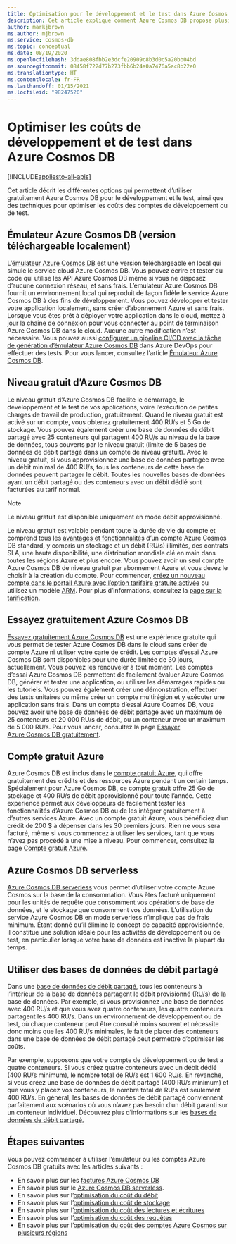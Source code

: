 ```yaml
---
title: Optimisation pour le développement et le test dans Azure Cosmos DB
description: Cet article explique comment Azure Cosmos DB propose plusieurs options pour développer et tester gratuitement le service.
author: markjbrown
ms.author: mjbrown
ms.service: cosmos-db
ms.topic: conceptual
ms.date: 08/19/2020
ms.openlocfilehash: 3ddae808fbb2e3dcfe20909c8b3d0c5a20bb04bd
ms.sourcegitcommit: 08458f722d77b273fbb6b24a0a7476a5ac8b22e0
ms.translationtype: HT
ms.contentlocale: fr-FR
ms.lasthandoff: 01/15/2021
ms.locfileid: "98247520"
---
```

# <a name="optimize-development-and-testing-cost-in-azure-cosmos-db"></a>Optimiser les coûts de développement et de test dans Azure Cosmos DB
[!INCLUDE[appliesto-all-apis](includes/appliesto-all-apis.md)]

Cet article décrit les différentes options qui permettent d’utiliser gratuitement Azure Cosmos DB pour le développement et le test, ainsi que des techniques pour optimiser les coûts des comptes de développement ou de test.

## <a name="azure-cosmos-db-emulator-locally-downloadable-version"></a>Émulateur Azure Cosmos DB (version téléchargeable localement)

L’[émulateur Azure Cosmos DB](local-emulator.md) est une version téléchargeable en local qui simule le service cloud Azure Cosmos DB. Vous pouvez écrire et tester du code qui utilise les API Azure Cosmos DB même si vous ne disposez d’aucune connexion réseau, et sans frais. L’émulateur Azure Cosmos DB fournit un environnement local qui reproduit de façon fidèle le service Azure Cosmos DB à des fins de développement. Vous pouvez développer et tester votre application localement, sans créer d’abonnement Azure et sans frais. Lorsque vous êtes prêt à déployer votre application dans le cloud, mettez à jour la chaîne de connexion pour vous connecter au point de terminaison Azure Cosmos DB dans le cloud. Aucune autre modification n’est nécessaire. Vous pouvez aussi [configurer un pipeline CI/CD avec la tâche de génération d’émulateur Azure Cosmos DB](tutorial-setup-ci-cd.md) dans Azure DevOps pour effectuer des tests. Pour vous lancer, consultez l’article [Émulateur Azure Cosmos DB](local-emulator.md).

## <a name="azure-cosmos-db-free-tier"></a>Niveau gratuit d’Azure Cosmos DB

Le niveau gratuit d’Azure Cosmos DB facilite le démarrage, le développement et le test de vos applications, voire l’exécution de petites charges de travail de production, gratuitement. Quand le niveau gratuit est activé sur un compte, vous obtenez gratuitement 400 RU/s et 5 Go de stockage. Vous pouvez également créer une base de données de débit partagé avec 25 conteneurs qui partagent 400 RU/s au niveau de la base de données, tous couverts par le niveau gratuit (limite de 5 bases de données de débit partagé dans un compte de niveau gratuit). Avec le niveau gratuit, si vous approvisionnez une base de données partagée avec un débit minimal de 400 RU/s, tous les conteneurs de cette base de données peuvent partager le débit. Toutes les nouvelles bases de données ayant un débit partagé ou des conteneurs avec un débit dédié sont facturées au tarif normal.

> [!NOTE]
> Le niveau gratuit est disponible uniquement en mode débit approvisionné.

Le niveau gratuit est valable pendant toute la durée de vie du compte et comprend tous les [avantages et fonctionnalités](introduction.md#key-benefits) d’un compte Azure Cosmos DB standard, y compris un stockage et un débit (RU/s) illimités, des contrats SLA, une haute disponibilité, une distribution mondiale clé en main dans toutes les régions Azure et plus encore. Vous pouvez avoir un seul compte Azure Cosmos DB de niveau gratuit par abonnement Azure et vous devez le choisir à la création du compte. Pour commencer, [créez un nouveau compte dans le portail Azure avec l’option tarifaire gratuite activée](create-cosmosdb-resources-portal.md) ou utilisez un modèle [ARM](./manage-with-templates.md#free-tier). Pour plus d’informations, consultez la [page sur la tarification](https://azure.microsoft.com/pricing/details/cosmos-db/).

## <a name="try-azure-cosmos-db-for-free"></a>Essayez gratuitement Azure Cosmos DB

[Essayez gratuitement Azure Cosmos DB](https://azure.microsoft.com/try/cosmosdb/) est une expérience gratuite qui vous permet de tester Azure Cosmos DB dans le cloud sans créer de compte Azure ni utiliser votre carte de crédit. Les comptes d’essai Azure Cosmos DB sont disponibles pour une durée limitée de 30 jours, actuellement. Vous pouvez les renouveler à tout moment. Les comptes d’essai Azure Cosmos DB permettent de facilement évaluer Azure Cosmos DB, générer et tester une application, ou utiliser les démarrages rapides ou les tutoriels. Vous pouvez également créer une démonstration, effectuer des tests unitaires ou même créer un compte multirégion et y exécuter une application sans frais. Dans un compte d’essai Azure Cosmos DB, vous pouvez avoir une base de données de débit partagé avec un maximum de 25 conteneurs et 20 000 RU/s de débit, ou un conteneur avec un maximum de 5 000 RU/s. Pour vous lancer, consultez la page [Essayer Azure Cosmos DB gratuitement](https://azure.microsoft.com/try/cosmosdb/).

## <a name="azure-free-account"></a>Compte gratuit Azure

Azure Cosmos DB est inclus dans le [compte gratuit Azure](https://azure.microsoft.com/free), qui offre gratuitement des crédits et des ressources Azure pendant un certain temps. Spécialement pour Azure Cosmos DB, ce compte gratuit offre 25 Go de stockage et 400 RU/s de débit approvisionné pour toute l’année. Cette expérience permet aux développeurs de facilement tester les fonctionnalités d’Azure Cosmos DB ou de les intégrer gratuitement à d’autres services Azure. Avec un compte gratuit Azure, vous bénéficiez d’un crédit de 200 $ à dépenser dans les 30 premiers jours. Rien ne vous sera facturé, même si vous commencez à utiliser les services, tant que vous n’avez pas procédé à une mise à niveau. Pour commencer, consultez la page [Compte gratuit Azure](https://azure.microsoft.com/free).

## <a name="azure-cosmos-db-serverless"></a>Azure Cosmos DB serverless

[Azure Cosmos DB serverless](serverless.md) vous permet d’utiliser votre compte Azure Cosmos sur la base de la consommation. Vous êtes facturé uniquement pour les unités de requête que consomment vos opérations de base de données, et le stockage que consomment vos données. L’utilisation du service Azure Cosmos DB en mode serverless n’implique pas de frais minimum. Étant donné qu’il élimine le concept de capacité approvisionnée, il constitue une solution idéale pour les activités de développement ou de test, en particulier lorsque votre base de données est inactive la plupart du temps.

## <a name="use-shared-throughput-databases"></a>Utiliser des bases de données de débit partagé

Dans une [base de données de débit partagé](set-throughput.md#set-throughput-on-a-database), tous les conteneurs à l’intérieur de la base de données partagent le débit provisionné (RU/s) de la base de données. Par exemple, si vous provisionnez une base de données avec 400 RU/s et que vous avez quatre conteneurs, les quatre conteneurs partagent les 400 RU/s. Dans un environnement de développement ou de test, où chaque conteneur peut être consulté moins souvent et nécessite donc moins que les 400 RU/s minimales, le fait de placer des conteneurs dans une base de données de débit partagé peut permettre d’optimiser les coûts.

Par exemple, supposons que votre compte de développement ou de test a quatre conteneurs. Si vous créez quatre conteneurs avec un débit dédié (400 RU/s minimum), le nombre total de RU/s est 1 600 RU/s. En revanche, si vous créez une base de données de débit partagé (400 RU/s minimum) et que vous y placez vos conteneurs, le nombre total de RU/s est seulement 400 RU/s. En général, les bases de données de débit partagé conviennent parfaitement aux scénarios où vous n’avez pas besoin d’un débit garanti sur un conteneur individuel.  Découvrez plus d’informations sur les [bases de données de débit partagé.](set-throughput.md#set-throughput-on-a-database)

## <a name="next-steps"></a>Étapes suivantes

Vous pouvez commencer à utiliser l’émulateur ou les comptes Azure Cosmos DB gratuits avec les articles suivants :

* En savoir plus sur les [factures Azure Cosmos DB](understand-your-bill.md)
* En savoir plus sur le [Azure Cosmos DB serverless](serverless.md).
* En savoir plus sur l’[optimisation du coût du débit](optimize-cost-throughput.md)
* En savoir plus sur l’[optimisation du coût de stockage](optimize-cost-storage.md)
* En savoir plus sur l’[optimisation du coût des lectures et écritures](optimize-cost-reads-writes.md)
* En savoir plus sur l’[optimisation du coût des requêtes](./optimize-cost-reads-writes.md)
* En savoir plus sur l’[optimisation du coût des comptes Azure Cosmos sur plusieurs régions](optimize-cost-regions.md)